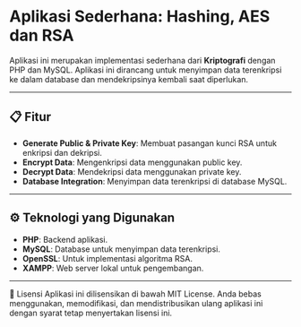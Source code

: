 # Aplikasi Sederhana: Hashing, AES dan RSA

Aplikasi ini merupakan implementasi sederhana dari **Kriptografi** dengan PHP dan MySQL. Aplikasi ini dirancang untuk menyimpan data terenkripsi ke dalam database dan mendekripsinya kembali saat diperlukan.

---

## 📋 Fitur
- **Generate Public & Private Key**: Membuat pasangan kunci RSA untuk enkripsi dan dekripsi.
- **Encrypt Data**: Mengenkripsi data menggunakan public key.
- **Decrypt Data**: Mendekripsi data menggunakan private key.
- **Database Integration**: Menyimpan data terenkripsi di database MySQL.

---

## ⚙️ Teknologi yang Digunakan
- **PHP**: Backend aplikasi.
- **MySQL**: Database untuk menyimpan data terenkripsi.
- **OpenSSL**: Untuk implementasi algoritma RSA.
- **XAMPP**: Web server lokal untuk pengembangan.

---

📝 Lisensi
Aplikasi ini dilisensikan di bawah MIT License. Anda bebas menggunakan, memodifikasi, dan mendistribusikan ulang aplikasi ini dengan syarat tetap menyertakan lisensi ini.
